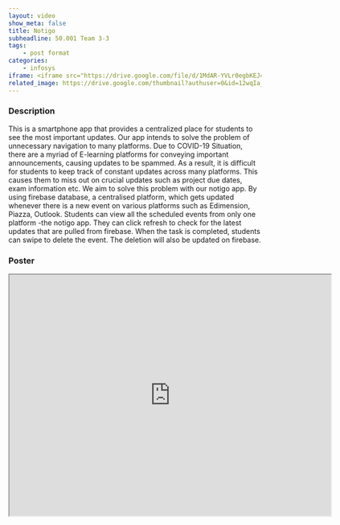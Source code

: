 ```yaml
---
layout: video
show_meta: false
title: Notigo
subheadline: 50.001 Team 3-3 
tags:
    - post format
categories:
    - infosys
iframe: <iframe src="https://drive.google.com/file/d/1MdAR-YVLr0egbKEJ4PsJyWAA2IlDoyf8/preview" width="320" height="240"></iframe>
related_image: https://drive.google.com/thumbnail?authuser=0&id=12wqIa_K9bW-_4qNswSzFuLWzWAmmHAec&sz=w300-h300-p-k-nu-iv1
---
```



### Description

This is a smartphone app that provides a centralized place for students to see the most important updates. Our app intends to solve the problem of unnecessary navigation to many platforms. Due to COVID-19 Situation, there are a myriad of E-learning platforms for conveying important announcements, causing updates to be spammed. As a result, it is difficult for students to keep track of constant updates across many platforms. This causes them to miss out on crucial updates such as project due dates, exam information etc. We aim to solve this problem with our notigo app. By using firebase database, a centralised platform, which gets updated whenever there is a new event on various platforms such as Edimension, Piazza, Outlook. Students can view all the scheduled events from only one platform -the notigo app. They can click refresh to check for the latest updates that are pulled from firebase. When the task is completed, students can swipe to delete the event. The deletion will also be updated on firebase.

### Poster

<iframe src="https://drive.google.com/file/d/12wqIa_K9bW-_4qNswSzFuLWzWAmmHAec/preview" width="640" height="480"></iframe>
